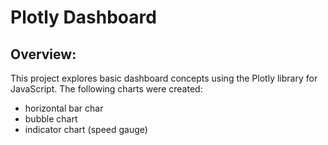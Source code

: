 # Plotly Dashboard

## Overview:
This project explores basic dashboard concepts using the Plotly library for JavaScript. The following charts were created:
- horizontal bar char
- bubble chart
- indicator chart (speed gauge)
